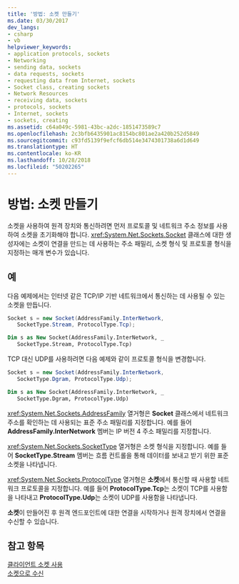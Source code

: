 ```yaml
---
title: '방법: 소켓 만들기'
ms.date: 03/30/2017
dev_langs:
- csharp
- vb
helpviewer_keywords:
- application protocols, sockets
- Networking
- sending data, sockets
- data requests, sockets
- requesting data from Internet, sockets
- Socket class, creating sockets
- Network Resources
- receiving data, sockets
- protocols, sockets
- Internet, sockets
- sockets, creating
ms.assetid: c64a049c-5981-43bc-a2dc-1851473589c7
ms.openlocfilehash: 2c3bfb6435901ac8154bc801ae2a420b252d5849
ms.sourcegitcommit: c93fd5139f9efcf6db514e3474301738a6d1d649
ms.translationtype: HT
ms.contentlocale: ko-KR
ms.lasthandoff: 10/28/2018
ms.locfileid: "50202265"
---
```

# <a name="how-to-create-a-socket"></a>방법: 소켓 만들기
소켓을 사용하여 원격 장치와 통신하려면 먼저 프로토콜 및 네트워크 주소 정보를 사용하여 소켓을 초기화해야 합니다. <xref:System.Net.Sockets.Socket> 클래스에 대한 생성자에는 소켓이 연결을 만드는 데 사용하는 주소 패밀리, 소켓 형식 및 프로토콜 형식을 지정하는 매개 변수가 있습니다.  
  
## <a name="example"></a>예  
 다음 예제에서는 인터넷 같은 TCP/IP 기반 네트워크에서 통신하는 데 사용될 수 있는 소켓을 만듭니다.  
  
```csharp  
Socket s = new Socket(AddressFamily.InterNetwork,   
   SocketType.Stream, ProtocolType.Tcp);  
```  
  
```vb  
Dim s as New Socket(AddressFamily.InterNetwork, _  
   SocketType.Stream, ProtocolType.Tcp)  
```  
  
 TCP 대신 UDP를 사용하려면 다음 예제와 같이 프로토콜 형식을 변경합니다.  
  
```csharp  
Socket s = new Socket(AddressFamily.InterNetwork,   
   SocketType.Dgram, ProtocolType.Udp);  
```  
  
```vb  
Dim s as New Socket(AddressFamily.InterNetwork, _  
   SocketType.Dgram, ProtocolType.Udp)  
```  
  
 <xref:System.Net.Sockets.AddressFamily> 열거형은 **Socket** 클래스에서 네트워크 주소를 확인하는 데 사용되는 표준 주소 패밀리를 지정합니다. 예를 들어 **AddressFamily.InterNetwork** 멤버는 IP 버전 4 주소 패밀리를 지정합니다.  
  
 <xref:System.Net.Sockets.SocketType> 열거형은 소켓 형식을 지정합니다. 예를 들어 **SocketType.Stream** 멤버는 흐름 컨트롤을 통해 데이터를 보내고 받기 위한 표준 소켓을 나타냅니다.  
  
 <xref:System.Net.Sockets.ProtocolType> 열거형은 **소켓**에서 통신할 때 사용할 네트워크 프로토콜을 지정합니다. 예를 들어 **ProtocolType.Tcp**는 소켓이 TCP를 사용함을 나타내고 **ProtocolType.Udp**는 소켓이 UDP를 사용함을 나타냅니다.  
  
 **소켓**이 만들어진 후 원격 엔드포인트에 대한 연결을 시작하거나 원격 장치에서 연결을 수신할 수 있습니다.  
  
## <a name="see-also"></a>참고 항목  
 [클라이언트 소켓 사용](../../../docs/framework/network-programming/using-client-sockets.md)  
 [소켓으로 수신](../../../docs/framework/network-programming/listening-with-sockets.md)

